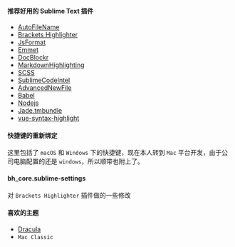 #### 推荐好用的 Sublime Text 插件

* [AutoFileName][1]
* [Brackets Highlighter][3]
* [JsFormat][4]
* [Emmet][5]
* [DocBlockr][6]
* [MarkdownHighlighting][8]
* [SCSS][9]
* [SublimeCodeIntel][11]
* [AdvancedNewFile][12]
* [Babel][13]
* [Nodejs][14]
* [Jade.tmbundle][15]
* [vue-syntax-highlight][16]

#### 快捷键的重新绑定

这里包括了 `macOS` 和 `Windows` 下的快捷键，现在本人转到 `Mac` 平台开发，由于公司电脑配置的还是 `windows`，所以顺带也附上了。 

#### bh_core.sublime-settings

对 `Brackets Highlighter` 插件做的一些修改

#### 喜欢的主题

* [Dracula][10]
* `Mac Classic`

[1]: https://github.com/BoundInCode/AutoFileName	
[3]: https://github.com/facelessuser/BracketHighlighter
[4]: https://github.com/jdc0589/JsFormat
[5]: http://emmet.io/
[6]: https://github.com/spadgos/sublime-jsdocs
[8]: https://github.com/braver/MarkdownHighlighting
[9]: https://github.com/MarioRicalde/SCSS.tmbundle
[10]: http://zenorocha.github.io/dracula-theme/
[11]: https://github.com/SublimeCodeIntel/SublimeCodeIntel
[12]: https://github.com/skuroda/Sublime-AdvancedNewFile
[13]: https://babeljs.io/
[14]: https://github.com/tanepiper/SublimeText-Nodejs
[15]: https://github.com/davidrios/jade-tmbundle
[16]: https://github.com/vuejs/vue-syntax-highlight